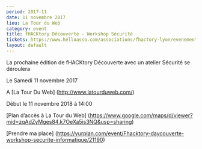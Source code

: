 ```yaml
---
period: 2017-11
date: 11 novembre 2017
lieu: La Tour du Web
category: event
title: fHACKtory Découverte - Workshop Sécurité
tickets: https://www.helloasso.com/associations/fhactory-lyon/evenements/fhacktory-hackathon-octobre-2019?fbclid=IwAR3DT1k1_KrZUhR4TxSola7R6kMxzcbx_ar8E8a1Qazu2Aowef0BArvIwp8
layout: default
---
```


La prochaine édition de fHACKtory Découverte avec un atelier Sécurité se déroulera 

Le Samedi 11 novembre 2017

A [La Tour Du Web] (http://www.latourduweb.com/)

Début le 11 novembre 2018 à 14:00

[Plan d’accès à La Tour du Web] (https://www.google.com/maps/d/viewer?mid=zqAdZyMges84.k7OeXa5is3NQ&usp=sharing)

[Prendre ma place] (https://yurplan.com/event/Fhacktory-daycouverte-workshop-securite-informatique/21190)
